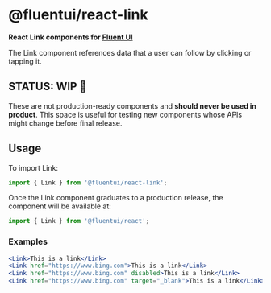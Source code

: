 # @fluentui/react-link

**React Link components for [Fluent UI](https://dev.microsoft.com/fluentui)**

The Link component references data that a user can follow by clicking or tapping it.

## STATUS: WIP 🚧

These are not production-ready components and **should never be used in product**. This space is useful for testing new components whose APIs might change before final release.

## Usage

To import Link:

```js
import { Link } from '@fluentui/react-link';
```

Once the Link component graduates to a production release, the component will be available at:

```js
import { Link } from '@fluentui/react';
```

### Examples

```jsx
<Link>This is a link</Link>
<Link href="https://www.bing.com">This is a link</Link>
<Link href="https://www.bing.com" disabled>This is a link</Link>
<Link href="https://www.bing.com" target="_blank">This is a link</Link>
```
